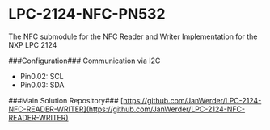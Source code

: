 # LPC-2124-NFC-PN532
The NFC submodule for the NFC Reader and Writer Implementation for the NXP LPC 2124

###Configuration###
Communication via I2C
- Pin0.02: SCL
- Pin0.03: SDA

###Main Solution Repository###
[https://github.com/JanWerder/LPC-2124-NFC-READER-WRITER](https://github.com/JanWerder/LPC-2124-NFC-READER-WRITER)
